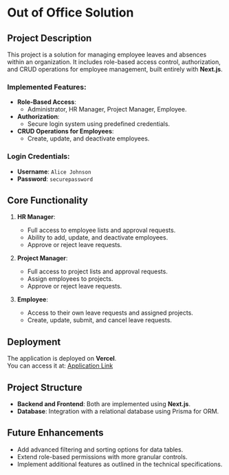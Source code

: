 # Out of Office Solution

## Project Description

This project is a solution for managing employee leaves and absences within an organization. It includes role-based access control, authorization, and CRUD operations for employee management, built entirely with **Next.js**.

### Implemented Features:
- **Role-Based Access**:
  - Administrator, HR Manager, Project Manager, Employee.
- **Authorization**:
  - Secure login system using predefined credentials.
- **CRUD Operations for Employees**:
  - Create, update, and deactivate employees.

### Login Credentials:
- **Username**: `Alice Johnson`  
- **Password**: `securepassword`

## Core Functionality

1. **HR Manager**:
   - Full access to employee lists and approval requests.
   - Ability to add, update, and deactivate employees.
   - Approve or reject leave requests.

2. **Project Manager**:
   - Full access to project lists and approval requests.
   - Assign employees to projects.
   - Approve or reject leave requests.

3. **Employee**:
   - Access to their own leave requests and assigned projects.
   - Create, update, submit, and cancel leave requests.

## Deployment

The application is deployed on **Vercel**.  
You can access it at: [Application Link](https://erp-system-frontend-zeta.vercel.app/)

## Project Structure

- **Backend and Frontend**: Both are implemented using **Next.js**.
- **Database**: Integration with a relational database using Prisma for ORM.

## Future Enhancements

- Add advanced filtering and sorting options for data tables.
- Extend role-based permissions with more granular controls.
- Implement additional features as outlined in the technical specifications.
